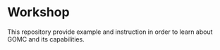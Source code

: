 # Workshop
This repository provide example and instruction in order to learn about GOMC and its capabilities.
